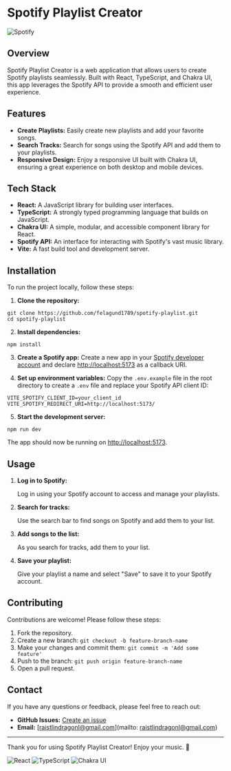 # Spotify Playlist Creator

![Spotify](https://img.shields.io/badge/Spotify-1DB954?logo=spotify&logoColor=white)

## Overview

Spotify Playlist Creator is a web application that allows users to create Spotify playlists seamlessly. Built with React, TypeScript, and Chakra UI, this app leverages the Spotify API to provide a smooth and efficient user experience.

## Features

- **Create Playlists:** Easily create new playlists and add your favorite songs.
- **Search Tracks:** Search for songs using the Spotify API and add them to your playlists.
- **Responsive Design:** Enjoy a responsive UI built with Chakra UI, ensuring a great experience on both desktop and mobile devices.

## Tech Stack

- **React:** A JavaScript library for building user interfaces.
- **TypeScript:** A strongly typed programming language that builds on JavaScript.
- **Chakra UI:** A simple, modular, and accessible component library for React.
- **Spotify API:** An interface for interacting with Spotify's vast music library.
- **Vite:** A fast build tool and development server.

## Installation

To run the project locally, follow these steps:

1. **Clone the repository:**
```
git clone https://github.com/felagund1789/spotify-playlist.git
cd spotify-playlist
```

2. **Install dependencies:**
```
npm install
```

3. **Create a Spotify app:**
   Create a new app in your [Spotify developer account](https://developer.spotify.com/dashboard) and declare [http://localhost:5173](http://localhost:5173) as a callback URI.

4. **Set up environment variables:**
   Copy the `.env.example` file in the root directory to create a `.env` file and replace your Spotify API client ID:
```
VITE_SPOTIFY_CLIENT_ID=your_client_id
VITE_SPOTIFY_REDIRECT_URI=http://localhost:5173/
```

5. **Start the development server:**
```
npm run dev
```
The app should now be running on [http://localhost:5173](http://localhost:5173).

## Usage

1. **Log in to Spotify:**

   Log in using your Spotify account to access and manage your playlists.

2. **Search for tracks:**

   Use the search bar to find songs on Spotify and add them to your list.

3. **Add songs to the list:**

   As you search for tracks, add them to your list.

4. **Save your playlist:**

   Give your playlist a name and select "Save" to save it to your Spotify account.

## Contributing

Contributions are welcome! Please follow these steps:

1. Fork the repository.
2. Create a new branch: `git checkout -b feature-branch-name`
3. Make your changes and commit them: `git commit -m 'Add some feature'`
4. Push to the branch: `git push origin feature-branch-name`
5. Open a pull request.

## Contact

If you have any questions or feedback, please feel free to reach out:

- **GitHub Issues:** [Create an issue](https://github.com/felagund1789/spotify-playlist/issues)
- **Email:** [raistlindragonl@gmail.com](mailto: raistlindragonl@gmail.com)

---

Thank you for using Spotify Playlist Creator! Enjoy your music. 🎵

![React](https://img.shields.io/badge/React-61DAFB?logo=react&logoColor=white) ![TypeScript](https://img.shields.io/badge/TypeScript-007ACC?logo=typescript&logoColor=white) ![Chakra UI](https://img.shields.io/badge/Chakra_UI-319795?logo=chakraui&logoColor=white)